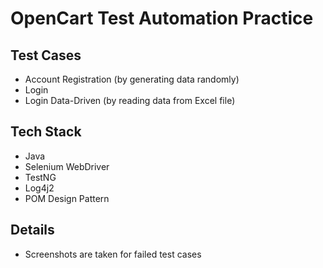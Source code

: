 # OpenCart Test Automation Practice

## Test Cases
- Account Registration (by generating data randomly)
- Login
- Login Data-Driven (by reading data from Excel file)

## Tech Stack
- Java
- Selenium WebDriver
- TestNG
- Log4j2
- POM Design Pattern

## Details
- Screenshots are taken for failed test cases

